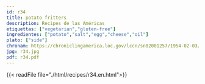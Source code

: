 ```yaml
---
id: r34
title: potato fritters
description: Recipes de las Américas
etiquettas: ["vegetarian","gluten-free"]
ingredientes: ["potato","salt","egg","cheese","oil"]
plato: ["side"]
chronam: https://chroniclingamerica.loc.gov/lccn/sn82001257/1954-02-03/ed-1/seq-4/
jpg: r34.jpg
pdf: r34.pdf
---
```


{{< readFile file="./html/recipes/r34.en.html">}}